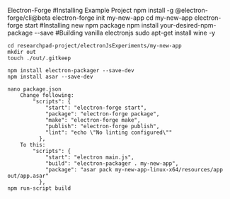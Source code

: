Electron-Forge
	#Installing Example Project
		npm install -g @electron-forge/cli@beta
		electron-forge init my-new-app
		cd my-new-app
		electron-forge start
	#Installing new npm package
		npm install your-desired-npm-package --save
#Building vanilla electronjs
	sudo apt-get install wine -y 
	
	cd researchpad-project/electronJsExperiments/my-new-app
	mkdir out
	touch ./out/.gitkeep

	npm install electron-packager --save-dev
	npm install asar --save-dev

	nano package.json
		Change following:
			"scripts": {
			    "start": "electron-forge start",
			    "package": "electron-forge package",
			    "make": "electron-forge make",
			    "publish": "electron-forge publish",
			    "lint": "echo \"No linting configured\""
			  },
		To this:
			"scripts": {
			    "start": "electron main.js",
			    "build": "electron-packager . my-new-app",
			    "package": "asar pack my-new-app-linux-x64/resources/app out/app.asar"
			  },
	npm run-script build